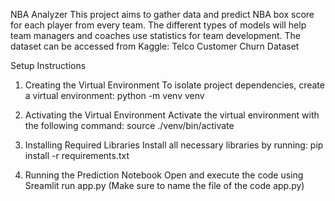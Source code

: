 NBA Analyzer
This project aims to gather data and predict NBA box score for each player from every team. The different types of models will help team managers and coaches use statistics for team development.
The dataset can be accessed from Kaggle: Telco Customer Churn Dataset

Setup Instructions
1. Creating the Virtual Environment
To isolate project dependencies, create a virtual environment:
python -m venv venv

2. Activating the Virtual Environment
Activate the virtual environment with the following command:
source ./venv/bin/activate

3. Installing Required Libraries
Install all necessary libraries by running:
pip install -r requirements.txt

4. Running the Prediction Notebook
Open and execute the code using Sreamlit run app.py (Make sure to name the file of the code app.py) 


